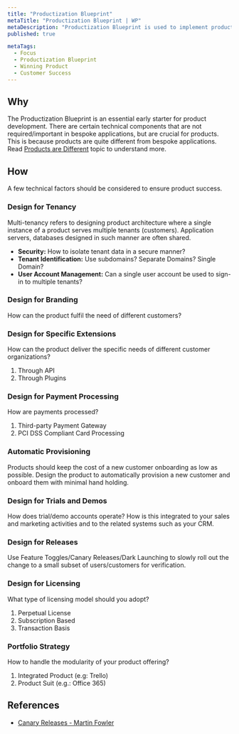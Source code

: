 ```yaml
---
title: "Productization Blueprint"
metaTitle: "Productization Blueprint | WP"
metaDescription: "Productization Blueprint is used to implement product specific technical components such as multi-tenancy, licensing, standard APIs, plugins, etc."
published: true

metaTags:
  - Focus
  - Productization Blueprint
  - Winning Product
  - Customer Success
---
```


## Why

The Productization Blueprint is an essential early starter for product development. There are certain technical components that are not required/important in bespoke applications, but are crucial for products. This is because products are quite different from bespoke applications. Read [Products are Different](https://learn.winningproduct.com/introduction/02-products-are-different) topic to understand more.

## How

A few technical factors should be considered to ensure product success.

### Design for Tenancy

Multi-tenancy refers to designing product architecture where a single instance of a product serves multiple tenants (customers). Application servers, databases designed in such manner are often shared.

- **Security:** How to isolate tenant data in a secure manner?
- **Tenant Identification:** Use subdomains? Separate Domains? Single Domain?
- **User Account Management:** Can a single user account be used to sign-in to multiple tenants?

### Design for Branding

How can the product fulfil the need of different customers?

### Design for Specific Extensions

How can the product deliver the specific needs of different customer organizations?

1. Through API
2. Through Plugins

### Design for Payment Processing

How are payments processed?

1. Third-party Payment Gateway
2. PCI DSS Compliant Card Processing

### Automatic Provisioning

Products should keep the cost of a new customer onboarding as low as possible. Design the product to automatically provision a new customer and onboard them with minimal hand holding.

### Design for Trials and Demos

How does trial/demo accounts operate? How is this integrated to your sales and marketing activities and to the related systems such as your CRM.

### Design for Releases

Use Feature Toggles/Canary Releases/Dark Launching to slowly roll out the change to a small subset of users/customers for verification.

### Design for Licensing

What type of licensing model should you adopt?

1. Perpetual License
2. Subscription Based
3. Transaction Basis

### Portfolio Strategy

How to handle the modularity of your product offering?

1. Integrated Product (e.g: Trello)
2. Product Suit (e.g.: Office 365)

## References

- [Canary Releases - Martin Fowler](https://martinfowler.com/bliki/CanaryRelease.html)
